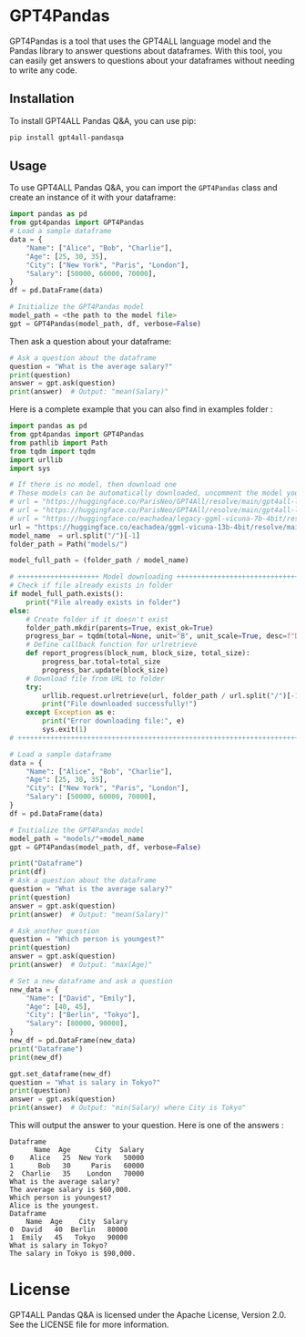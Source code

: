 # GPT4Pandas

GPT4Pandas is a tool that uses the GPT4ALL language model and the Pandas library to answer questions about dataframes. With this tool, you can easily get answers to questions about your dataframes without needing to write any code.

## Installation

To install GPT4ALL Pandas Q&A, you can use pip:
```bash
pip install gpt4all-pandasqa
```

## Usage

To use GPT4ALL Pandas Q&A, you can import the `GPT4Pandas` class and create an instance of it with your dataframe:
```python
import pandas as pd
from gpt4pandas import GPT4Pandas
# Load a sample dataframe
data = {
    "Name": ["Alice", "Bob", "Charlie"],
    "Age": [25, 30, 35],
    "City": ["New York", "Paris", "London"],
    "Salary": [50000, 60000, 70000],
}
df = pd.DataFrame(data)

# Initialize the GPT4Pandas model
model_path = <the path to the model file>
gpt = GPT4Pandas(model_path, df, verbose=False)
```

Then ask a question about your dataframe:

```python
# Ask a question about the dataframe
question = "What is the average salary?"
print(question)
answer = gpt.ask(question)
print(answer)  # Output: "mean(Salary)"
```

Here is a complete example that you can also find in examples folder :

```python
import pandas as pd
from gpt4pandas import GPT4Pandas
from pathlib import Path
from tqdm import tqdm
import urllib
import sys

# If there is no model, then download one 
# These models can be automatically downloaded, uncomment the model you want to use
# url = "https://huggingface.co/ParisNeo/GPT4All/resolve/main/gpt4all-lora-quantized-ggml.bin"
# url = "https://huggingface.co/ParisNeo/GPT4All/resolve/main/gpt4all-lora-unfiltered-quantized.new.bin"
# url = "https://huggingface.co/eachadea/legacy-ggml-vicuna-7b-4bit/resolve/main/ggml-vicuna-7b-4bit-rev1.bin"
url = "https://huggingface.co/eachadea/ggml-vicuna-13b-4bit/resolve/main/ggml-vicuna-13b-4bit-rev1.bin"
model_name  = url.split("/")[-1]
folder_path = Path("models/")

model_full_path = (folder_path / model_name)

# ++++++++++++++++++++ Model downloading +++++++++++++++++++++++++++++++++++++++++++++++++++++++++
# Check if file already exists in folder
if model_full_path.exists():
    print("File already exists in folder")
else:
    # Create folder if it doesn't exist
    folder_path.mkdir(parents=True, exist_ok=True)
    progress_bar = tqdm(total=None, unit="B", unit_scale=True, desc=f"Downloading {url.split('/')[-1]}")
    # Define callback function for urlretrieve
    def report_progress(block_num, block_size, total_size):
        progress_bar.total=total_size
        progress_bar.update(block_size)
    # Download file from URL to folder
    try:
        urllib.request.urlretrieve(url, folder_path / url.split("/")[-1], reporthook=report_progress)
        print("File downloaded successfully!")
    except Exception as e:
        print("Error downloading file:", e)
        sys.exit(1)
# ++++++++++++++++++++++++++++++++++++++++++++++++++++++++++++++++++++++++++++++++++++++++++++++++

# Load a sample dataframe
data = {
    "Name": ["Alice", "Bob", "Charlie"],
    "Age": [25, 30, 35],
    "City": ["New York", "Paris", "London"],
    "Salary": [50000, 60000, 70000],
}
df = pd.DataFrame(data)

# Initialize the GPT4Pandas model
model_path = "models/"+model_name
gpt = GPT4Pandas(model_path, df, verbose=False)

print("Dataframe")
print(df)
# Ask a question about the dataframe
question = "What is the average salary?"
print(question)
answer = gpt.ask(question)
print(answer)  # Output: "mean(Salary)"

# Ask another question
question = "Which person is youngest?"
print(question)
answer = gpt.ask(question)
print(answer)  # Output: "max(Age)"

# Set a new dataframe and ask a question
new_data = {
    "Name": ["David", "Emily"],
    "Age": [40, 45],
    "City": ["Berlin", "Tokyo"],
    "Salary": [80000, 90000],
}
new_df = pd.DataFrame(new_data)
print("Dataframe")
print(new_df)

gpt.set_dataframe(new_df)
question = "What is salary in Tokyo?"
print(question)
answer = gpt.ask(question)
print(answer)  # Output: "min(Salary) where City is Tokyo"
```

This will output the answer to your question.
Here is one of the answers :

```
Dataframe
      Name  Age      City  Salary
0    Alice   25  New York   50000
1      Bob   30     Paris   60000
2  Charlie   35    London   70000
What is the average salary?
The average salary is $60,000.
Which person is youngest?
Alice is the youngest.
Dataframe
    Name  Age    City  Salary
0  David   40  Berlin   80000
1  Emily   45   Tokyo   90000
What is salary in Tokyo?
The salary in Tokyo is $90,000.
```

# License
GPT4ALL Pandas Q&A is licensed under the Apache License, Version 2.0. See the LICENSE file for more information.
